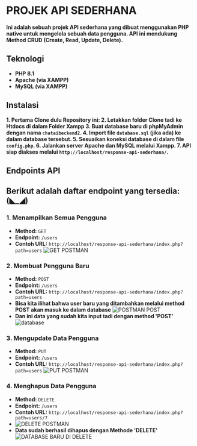 # PROJEK API SEDERHANA
**Ini adalah sebuah projek API sederhana yang dibuat menggunakan PHP native untuk mengelola sebuah data pengguna. API ini mendukung Method CRUD (Create, Read, Update, Delete).**

## Teknologi
* **PHP 8.1**
* **Apache (via XAMPP)**
* **MySQL  (via XAMPP)**

## Instalasi
**1.  Pertama Clone dulu Repository ini:
2.  Letakkan folder Clone tadi ke Htdocs di dalam Folder Xampp
3.  Buat database baru di phpMyAdmin dengan nama `chataibeckend2`.
4.  Import file `database.sql` (jika ada) ke dalam database tersebut.
5.  Sesuaikan koneksi database di dalam file `config.php`.
6.  Jalankan server Apache dan MySQL melalui Xampp.
7.  API siap diakses melalui `http://localhost/response-api-sederhana/`.**

## Endpoints API

Berikut adalah daftar endpoint yang tersedia:
(◣_◢)
---

### 1. Menampilkan Semua Pengguna
* **Method:** `GET`
* **Endpoint:** `/users`
* **Contoh URL:** `http://localhost/response-api-sederhana/index.php?path=users`
 ![GET POSTMAN](https://github.com/user-attachments/assets/1e27534f-17c6-4358-9d36-605d2ef78d53)


### 2. Membuat Pengguna Baru
* **Method:** `POST`
* **Endpoint:** `/users`
* **Contoh URL:** `http://localhost/response-api-sederhana/index.php?path=users`
*  **Bisa kita ilihat bahwa user baru yang ditambahkan melalui method POST akan masuk ke dalam database**
 ![POSTMAN POST](https://github.com/user-attachments/assets/879aa177-9b13-433d-b2b5-3414f3fdaecb)
* **Dan ini data yang sudah kita input tadi dengan method 'POST'**
 ![database](https://github.com/user-attachments/assets/cddcb3c8-4a7a-4ccc-8bd9-423ede0c89c9)
  

### 3. Mengupdate Data Pengguna
* **Method:** `PUT`
* **Endpoint:** `/users`
* **Contoh URL:** `http://localhost/response-api-sederhana/index.php?path=users`
![PUT POSTMAN](https://github.com/user-attachments/assets/58a1ce20-6092-4346-a09e-4e490f9c88b6)


### 4. Menghapus Data Pengguna
* **Method:** `DELETE`
* **Endpoint:** `/users`
* **Contoh URL:** `http://localhost/response-api-sederhana/index.php?path=users/7`
* ![DELETE POSTMAN](https://github.com/user-attachments/assets/c28f1f42-b414-41dd-ae77-1dea2ccf1bff)
* **Data sudah berhasil dihapus dengan Methode 'DELETE'**
![DATABASE BARU DI DELETE](https://github.com/user-attachments/assets/36f9a571-f40f-4050-b0e4-4f0699a71af3)

  



  

  


